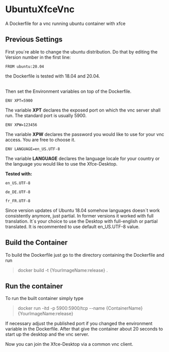 # UbuntuXfceVnc
A Dockerfile for a vnc running ubuntu container with xfce


## Previous Settings
First you´re able to change the ubuntu distribution. Do that by editing the Version number in the first line:

`FROM ubuntu:20.04`

the Dockerfile is tested with 18.04 and 20.04. <br><br>

Then set the Environment variables on top of the Dockerfile.

`ENV XPT=5900`

The variable **XPT** declares the exposed port on which the vnc server shall run. The standard port is usually 5900. 

`ENV XPW=123456`

The variable **XPW** declares the password you would like to use for your vnc access. You are free to choose it.

`ENV LANGUAGE=en_US.UTF-8`

The variable **LANGUAGE** declares the language locale for your country or the language you would like to use the Xfce-Desktop.

**Tested with:**

`en_US.UTF-8`

`de_DE.UTF-8`

`fr_FR.UTF-8`

Since version updates of Ubuntu 18.04 somehow languages doesn´t work consistently anymore, just partial. In former versions it worked with full translation. It´s your choice to use the Desktop with full-english or partial translated. It is recommented to use default en_US.UTF-8 value.

## Build the Container

To build the Dockerfile just go to the directory containing the Dockerfile and run

> docker build -t {YourImageName:release} . 

## Run the container

To run the built container simply type

> docker run -itd -p 5900:5900/tcp --name {ContainerName} {YourImageName:release}

If necessary adjust the published port if you changed the environment variable in the Dockerfile.
After that give the container about 20 seconds to start up the desktop and the vnc server.

Now you can join the Xfce-Desktop via a common vnc client.

